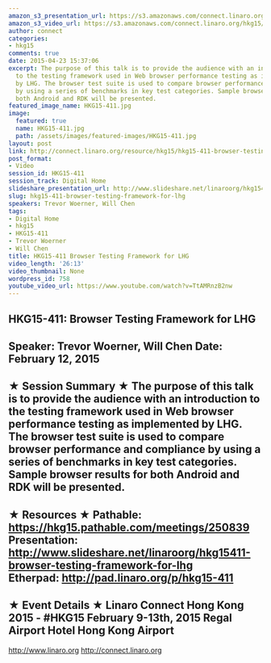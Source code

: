 ```yaml
---
amazon_s3_presentation_url: https://s3.amazonaws.com/connect.linaro.org/hkg15/Videos/02-12-Thursday/HKG15-411.pdf
amazon_s3_video_url: https://s3.amazonaws.com/connect.linaro.org/hkg15/Videos/02-12-Thursday/HKG15-411+Browser+Testing+Framework+for+LHG.mp4
author: connect
categories:
- hkg15
comments: true
date: 2015-04-23 15:37:06
excerpt: The purpose of this talk is to provide the audience with an introduction
  to the testing framework used in Web browser performance testing as implemented
  by LHG. The browser test suite is used to compare browser performance and compliance
  by using a series of benchmarks in key test categories. Sample browser results for
  both Android and RDK will be presented.
featured_image_name: HKG15-411.jpg
image:
  featured: true
  name: HKG15-411.jpg
  path: /assets/images/featured-images/HKG15-411.jpg
layout: post
link: http://connect.linaro.org/resource/hkg15/hkg15-411-browser-testing-framework-for-lhg/
post_format:
- Video
session_id: HKG15-411
session_track: Digital Home
slideshare_presentation_url: http://www.slideshare.net/linaroorg/hkg15411-browser-testing-framework-for-lhg
slug: hkg15-411-browser-testing-framework-for-lhg
speakers: Trevor Woerner, Will Chen
tags:
- Digital Home
- hkg15
- HKG15-411
- Trevor Woerner
- Will Chen
title: HKG15-411 Browser Testing Framework for LHG
video_length: '26:13'
video_thumbnail: None
wordpress_id: 758
youtube_video_url: https://www.youtube.com/watch?v=TtAMRnzB2nw
---
```


HKG15-411: Browser Testing Framework for LHG 
--------------------------------------------------- 
Speaker: Trevor Woerner, Will Chen 
Date: February 12, 2015 
--------------------------------------------------- 
★ Session Summary ★ 
The purpose of this talk is to provide the audience with an introduction to the testing framework used in Web browser performance testing as implemented by LHG. The browser test suite is used to compare browser performance and compliance by using a series of benchmarks in key test categories. Sample browser results for both Android and RDK will be presented. 
-------------------------------------------------- 
★ Resources ★ 
Pathable: https://hkg15.pathable.com/meetings/250839 
Presentation:  http://www.slideshare.net/linaroorg/hkg15411-browser-testing-framework-for-lhg  
Etherpad: http://pad.linaro.org/p/hkg15-411 
--------------------------------------------------- 
★ Event Details ★ 
Linaro Connect Hong Kong 2015 - #HKG15 
February 9-13th, 2015 
Regal Airport Hotel Hong Kong Airport 
--------------------------------------------------- 
http://www.linaro.org 
http://connect.linaro.org
